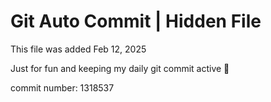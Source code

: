 # Git Auto Commit | Hidden File

This file was added Feb 12, 2025

Just for fun and keeping my daily git commit active 🤪

commit number: 1318537
